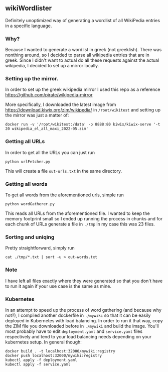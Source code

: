 ## wikiWordlister
Definitely unoptimized way of generating a wordlist of all WikiPedia entries in a specific language.

### Why?
Because I wanted to generate a wordlist in greek (not greeklish). There was nonthing around, so I decided to parse all wikipedia entries that are in greek. Since I didn't want to actual do all these requests against the actual wikipedia, I decided to set up a mirror locally. 

### Setting up the mirror.
In order to set up the greek wikipedia mirror I used this repo as a reference https://github.com/pirate/wikipedia-mirror

More specifically, I downloaded the latest image from https://download.kiwix.org/zim/wikipedia/ in `/root/wikitest` and setting up the mirror was just a matter of:
```
docker run -v '/root/wikitest:/data' -p 8888:80 kiwix/kiwix-serve '-t 20 wikipedia_el_all_maxi_2022-05.zim'
```

### Getting all URLs
In order to get all the URLs you can just run 
```
python urlFetcher.py
```
This will create a file `out-urls.txt` in the same directory.

### Getting all words
To get all words from the aforementioned urls, simple run
```
python wordGatherer.py
```
This reads all URLs from the aforementioned file. I wanted to keep the memory footprint small so I ended up running the process in chunks and for each chunk of URLs generate a file in `./tmp` in my case this was 23 files. 

### Sorting and uniqing
Pretty straightforward, simply run
```
cat ./tmp/*.txt | sort -u > out-words.txt
```

### Note
I have left all files exactly where they were generated so that you don't have to run it again if your use case is the same as mine. 

### Kubernetes
In an attempt to speed up the process of word gathering (and because why not?), I compiled another dockerfile in `./mywiki` so that it can be easily deployed in Kubernetes with load balancing. In order to run it that way, copy the ZIM file you downloaded before in `./mywiki` and build the image. You'll most probably have to edit `deployment.yaml` and `service.yaml` files respectively and tend to your load balancing needs depending on your kubernetes setup. In general though:

```
docker build . -t localhost:32000/mywiki:registry
docker push localhost:32000/mywiki:registry
kubectl apply -f deployment.yaml
kubectl apply -f service.yaml
```